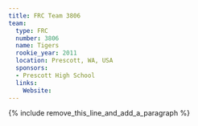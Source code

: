```yaml
---
title: FRC Team 3806
team:
  type: FRC
  number: 3806
  name: Tigers
  rookie_year: 2011
  location: Prescott, WA, USA
  sponsors:
  - Prescott High School
  links:
    Website:
---
```


{% include remove_this_line_and_add_a_paragraph %}